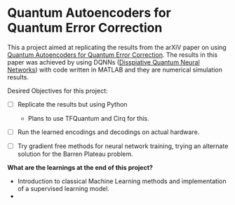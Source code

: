 # Quantum Autoencoders for Quantum Error Correction
This a project aimed at replicating the results from the arXiV paper on using [Quantum Autoencoders for Quantum Error Correction](https://arxiv.org/abs/2202.00555). The results in this paper was achieved by using DQNNs ([Disspiative Quantum Neural Networks](https://github.com/qigitphannover/DeepQuantumNeuralNetworks)) with code written in MATLAB and they are numerical simulation results. 

Desired Objectives for this project:

- [ ] Replicate the results but using Python     
  - Plans to use TFQuantum and Cirq for this.      
- [ ] Run the learned encodings and decodings on actual hardware.        
- [ ] Try gradient free methods for neural network training, trying an alternate solution for the Barren Plateau problem.


**What are the learnings at the end of this project?**
- Introduction to classical Machine Learning methods and implementation of a supervised learning model. 
- 